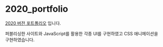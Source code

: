 # 2020_portfolio

[2020 버전 포트폴리오](https://rowanna.github.io/portfolio-v1/html/port/main/index4.html) 입니다. 


퍼블리싱한 사이트와 JavaScript를 활용한 각종 UI를 구현하였고 CSS 애니메이션을 구현하였습니다.
